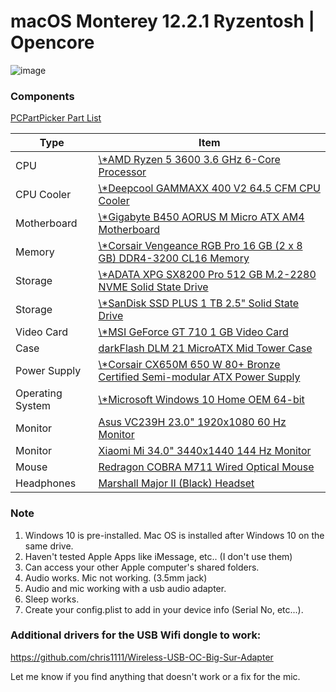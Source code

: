 # macOS Monterey 12.2.1 Ryzentosh | Opencore

![image](https://drive.google.com/uc?export=view&id=1_UW95AM52jfbO_1MnfLumIpZnYcga8jW)

### Components

<a href="https://pcpartpicker.com/list/3tGjRv">PCPartPicker Part List</a>
<table class="pcpp-part-list">
  <thead>
    <tr>
      <th>Type</th>
      <th>Item</th>
    </tr>
  </thead>
  <tbody>
    <tr>
      <td class="pcpp-part-list-type">CPU</td>
      <td class="pcpp-part-list-item"><a href="https://pcpartpicker.com/product/9nm323/amd-ryzen-5-3600-36-thz-6-core-processor-100-100000031box">\*AMD Ryzen 5 3600 3.6 GHz 6-Core Processor</a></td>
    </tr>
    <tr>
      <td class="pcpp-part-list-type">CPU Cooler</td>
      <td class="pcpp-part-list-item"><a href="https://pcpartpicker.com/product/kjdrxr/deepcool-gammaxx-400-v2-645-cfm-cpu-cooler-dp-mch4-gmx400v2-rd">\*Deepcool GAMMAXX 400 V2 64.5 CFM CPU Cooler</a></td>
    </tr>
    <tr>
      <td class="pcpp-part-list-type">Motherboard</td>
      <td class="pcpp-part-list-item"><a href="https://pcpartpicker.com/product/WcjJ7P/gigabyte-b450-aorus-m-micro-atx-am4-motherboard-b450-aorus-m">\*Gigabyte B450 AORUS M Micro ATX AM4 Motherboard</a></td>
    </tr>
    <tr>
      <td class="pcpp-part-list-type">Memory</td>
      <td class="pcpp-part-list-item"><a href="https://pcpartpicker.com/product/QDhKHx/corsair-vengeance-rgb-pro-16gb-2-x-8gb-ddr4-3200-memory-cmw16gx4m2c3200c16">\*Corsair Vengeance RGB Pro 16 GB (2 x 8 GB) DDR4-3200 CL16 Memory</a></td>
    </tr>
    <tr>
      <td class="pcpp-part-list-type">Storage</td>
      <td class="pcpp-part-list-item"><a href="https://pcpartpicker.com/product/kVzkcf/adata-xpg-sx8200-pro-512-gb-m2-2280-solid-state-drive-asx8200pnp-512gt-c">\*ADATA XPG SX8200 Pro 512 GB M.2-2280 NVME Solid State Drive</a></td>
    </tr>
    <tr>
      <td class="pcpp-part-list-type">Storage</td>
      <td class="pcpp-part-list-item"><a href="https://pcpartpicker.com/product/ffbwrH/sandisk-ssd-plus-1-tb-25-solid-state-drive-sdssda-1t00-g26">\*SanDisk SSD PLUS 1 TB 2.5" Solid State Drive</a></td>
    </tr>
    <tr>
      <td class="pcpp-part-list-type">Video Card</td>
      <td class="pcpp-part-list-item"><a href="https://pcpartpicker.com/product/rtnG3C/msi-video-card-gt7101gd3hlp">\*MSI GeForce GT 710 1 GB Video Card</a></td>
    </tr>
    <tr>
      <td class="pcpp-part-list-type">Case</td>
      <td class="pcpp-part-list-item"><a href="https://pcpartpicker.com/product/Cjyqqs/darkflash-dlm-21-microatx-mid-tower-case-dlm-21-white">darkFlash DLM 21 MicroATX Mid Tower Case</a></td>
    </tr>
    <tr>
      <td class="pcpp-part-list-type">Power Supply</td>
      <td class="pcpp-part-list-item"><a href="https://pcpartpicker.com/product/R2mxFT/corsair-power-supply-cp9020103na">\*Corsair CX650M 650 W 80+ Bronze Certified Semi-modular ATX Power Supply</a></td>
    </tr>
    <tr>
      <td class="pcpp-part-list-type">Operating System</td>
      <td class="pcpp-part-list-item"><a href="https://pcpartpicker.com/product/wtgPxr/microsoft-os-kw900140">\*Microsoft Windows 10 Home OEM 64-bit</a></td>
    </tr>
    <tr>
      <td class="pcpp-part-list-type">Monitor</td>
      <td class="pcpp-part-list-item"><a href="https://pcpartpicker.com/product/Nk648d/asus-monitor-vc239h">Asus VC239H 23.0" 1920x1080 60 Hz Monitor</a></td>
    </tr>
    <tr>
      <td class="pcpp-part-list-type">Monitor</td>
      <td class="pcpp-part-list-item"><a href="https://pcpartpicker.com/product/gc848d/xiaomi-mi-340-3440x1440-144-hz-monitor-xm700001">Xiaomi Mi 34.0" 3440x1440 144 Hz Monitor</a></td>
    </tr>
    <tr>
      <td class="pcpp-part-list-type">Mouse</td>
      <td class="pcpp-part-list-item"><a href="https://pcpartpicker.com/product/dZQG3C/redragon-cobra-m711-wired-optical-mouse-cobra-m711">Redragon COBRA M711 Wired Optical Mouse</a></td>
    </tr>
    <tr>
      <td class="pcpp-part-list-type">Headphones</td>
      <td class="pcpp-part-list-item"><a href="https://pcpartpicker.com/product/7KTrxr/marshall-major-ii-black-headset-04091114">Marshall Major II (Black)  Headset</a></td>
    </tr>
  </tbody>
</table>

### Note

1. Windows 10 is pre-installed. Mac OS is installed after Windows 10 on the same drive.<br />
2. Haven't tested Apple Apps like iMessage, etc.. (I don't use them)<br />
3. Can access your other Apple computer's shared folders.<br />
4. Audio works. Mic not working. (3.5mm jack)<br />
5. Audio and mic working with a usb audio adapter.<br />
6. Sleep works. <br />
7. Create your config.plist to add in your device info (Serial No, etc...).

### Additional drivers for the USB Wifi dongle to work:<br />

https://github.com/chris1111/Wireless-USB-OC-Big-Sur-Adapter

Let me know if you find anything that doesn't work or a fix for the mic.
